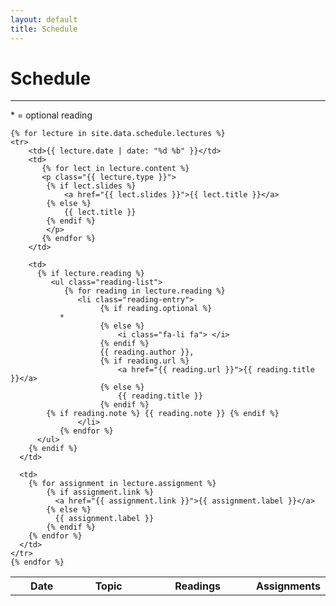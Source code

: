 ```yaml
---
layout: default
title: Schedule
---
```


# Schedule
----------

<p>* = optional reading</p>

<table class="table table-striped"> 
  <tbody>
    <tr>
      <th>Date</th>
      <th>Topic</th>
      <th>Readings</th>
	  <th width="15%">Assignments</th>
    </tr>
	
    {% for lecture in site.data.schedule.lectures %}
    <tr>
        <td>{{ lecture.date | date: "%d %b" }}</td>
        <td>
		   {% for lect in lecture.content %}
		   <p class="{{ lecture.type }}">		  
	        {% if lect.slides %}
				<a href="{{ lect.slides }}">{{ lect.title }}</a>
            {% else %}
				{{ lect.title }}
			{% endif %}
		    </p>
		   {% endfor %}
        </td>
		
        <td>
          {% if lecture.reading %}
             <ul class="reading-list">
                {% for reading in lecture.reading %}
                   <li class="reading-entry">
                        {% if reading.optional %}
			   *
                        {% else %}
							<i class="fa-li fa"> </i>
						{% endif %}
                        {{ reading.author }},
                        {% if reading.url %}
						    <a href="{{ reading.url }}">{{ reading.title }}</a>
                        {% else %}
                            {{ reading.title }} 
                        {% endif %}
			{% if reading.note %} {{ reading.note }} {% endif %}
                   </li>
               {% endfor %}
          </ul>
        {% endif %}
      </td>

	  <td>
        {% for assignment in lecture.assignment %}
			{% if assignment.link %}
  			  <a href="{{ assignment.link }}">{{ assignment.label }}</a>
		    {% else %}
			  {{ assignment.label }}
	        {% endif %}
		{% endfor %}
	  </td>
    </tr>
    {% endfor %}
  </tbody>
</table>
